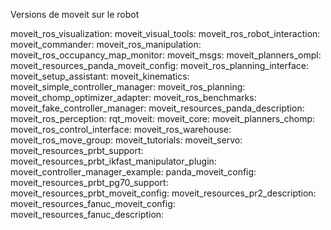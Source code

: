 Versions de moveit sur le robot

moveit_ros_visualization: 
moveit_visual_tools: 
moveit_ros_robot_interaction:
moveit_commander: 
moveit_ros_manipulation: 
moveit_ros_occupancy_map_monitor: 
moveit_msgs:
moveit_planners_ompl: 
moveit_resources_panda_moveit_config:
moveit_ros_planning_interface:
moveit_setup_assistant: 
moveit_kinematics: 
moveit_simple_controller_manager:
moveit_ros_planning: 
moveit_chomp_optimizer_adapter: 
moveit_ros_benchmarks: 
moveit_fake_controller_manager: 
moveit_resources_panda_description:
moveit_ros_perception: 
rqt_moveit: 
moveit_core: 
moveit_planners_chomp: 
moveit_ros_control_interface: 
moveit_ros_warehouse: 
moveit_ros_move_group: 
moveit_tutorials: 
moveit_servo: 
moveit_resources_prbt_support: 
moveit_resources_prbt_ikfast_manipulator_plugin:
moveit_controller_manager_example: 
panda_moveit_config: 
moveit_resources_prbt_pg70_support: 
moveit_resources_prbt_moveit_config: 
moveit_resources_pr2_description: 
moveit_resources_fanuc_moveit_config:
moveit_resources_fanuc_description: 
